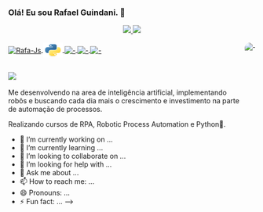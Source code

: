 ### Olá! Eu sou Rafael Guindani. 👋

<div align="center">
  <a href="https://github.com/rafaelguindani">
  <img height="180em" src="https://github-readme-stats.vercel.app/api?username=rafaelguindani&show_icons=true&theme=dracula&include_all_commits=true&count_private=true"/>
  <img height="180em" src="https://github-readme-stats.vercel.app/api/top-langs/?username=rafaelguindani&layout=compact&langs_count=7&theme=dracula"/>
</div>
  
<div style="display: inline_block"><br>
  <img align="center" alt="Rafa-Js" height="30" width="30" src="https://play-lh.googleusercontent.com/swjV4_QK7DMpiQpn2uGt4L4Iz8IQaKc1lIoLKDvnqGiEm1UKwIukhhV8f_VYayZ8yyc=s180-rw">
  <img align="center" alt=" - " height="30" width="40" src="https://raw.githubusercontent.com/devicons/devicon/master/icons/python/python-original.svg">
  <img align="center" alt=" - " height="40" width="40" src="https://cdn.iconscout.com/icon/premium/png-256-thumb/studying-35-904141.png">
  <img align="center" alt=" - " height="20" width="20" src="https://toppng.com//public/uploads/preview/logos-google-code-icon-windows-8-iconset-icons8-code-source-code-icons-11563400913cjtzoqazsf.png">
  <img align="center" alt=" - " height="30" width="30" src="https://icongr.am/devicon/coffeescript-original-wordmark.svg?size=128&color=currentColor">
  <img align="right" alt=" - " height="150" style="border-radius:50px;" src="https://picrew.me/share?cd=yhd1fSemuI #Picrew #Character_Creator">
</div>
  
  ##  
  
<div>  
  <a href="https://www.linkedin.com/in/rafael-guindani-198113119/" target="_blank"><img src="https://img.shields.io/badge/-LinkedIn-%230077B5?style=for-the-badge&logo=linkedin&logoColor=white" target="_blank"></a>   
</div>
  
Me desenvolvendo na area de inteligência artificial, implementando robôs e buscando cada dia mais o crescimento e investimento na parte de automação de processos.

Realizando cursos de RPA, Robotic Process Automation e Python🐍. 
- 🔭 I’m currently working on ...
- 🌱 I’m currently learning ...
- 👯 I’m looking to collaborate on ...
- 🤔 I’m looking for help with ...
- 💬 Ask me about ...
- 📫 How to reach me: ...
- 😄 Pronouns: ...
- ⚡ Fun fact: ...
-->
